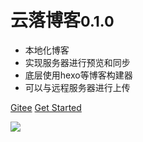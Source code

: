 # 云落博客<small>0.1.0</small>

- 本地化博客
- 实现服务器进行预览和同步
- 底层使用hexo等博客构建器
- 可以与远程服务器进行上传

[Gitee](https://github.com/q2316367743/yun-luo-blog)
[Get Started](#云落博客)

<!-- 背景图片 -->

![](https://esion.xyz/assets/image/background.jpg)
